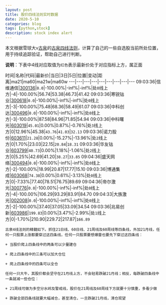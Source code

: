 ```yaml
---
layout: post
title: 股价四线法则实时数据
date: 2020-5-10
categories: blog
tags: [python,stock]
description: stock index alert
---
```



本文根据雪球大v[古泉](https://xueqiu.com/u/7148646888)的[古泉四线法则](https://xueqiu.com/7148646888/130498192)，计算了自己的一些自选股当前所处位置，用于持续追踪验证，帮助自己进行判断。

**说明**：下表中4线对应取值为`红色`表示最新价处于对应指标上方，属正面

时间|名称|代码|最新价|当日|3日|5日|位置|变动|距离|ma21|ma60|ma21w|ma60w
---|---|---|---|---|---|---|---|---
09:03:36|信维通信|[300136](https://xueqiu.com/S/SZ300136)|`0.0`|-100.00%|-inf%|-inf%|处`0`线上方|-4|-100.00%|56.74|53.38|46.73|41.42
09:03:36|寒锐钴业|[300618](https://xueqiu.com/S/SZ300618)|`0.0`|-100.00%|-inf%|-inf%|处`0`线上方|-3|-100.00%|75.48|68.36|58.49|61.07
09:03:36|中科创达|[300496](https://xueqiu.com/S/SZ300496)|`0.0`|-100.00%|-inf%|-inf%|处`0`线上方|-3|-100.00%|87.58|84.96|71.85|54.94
09:03:36|中科曙光|[603019](https://xueqiu.com/S/SH603019)|`45.01`|0.00%|0.87%|-0.76%|处`3`线上方|0|12.96%|45.38|`43.76`|`41.03`|`32.13`
09:03:36|诺力股份|[603611](https://xueqiu.com/S/SH603611)|`21.28`|0.00%|-15.27%|-13.96%|处`2`线上方|0|1.70%|23.03|22.15|`20.84`|`18.31`
09:03:36|华友钴业|[603799](https://xueqiu.com/S/SH603799)|`40.73`|0.00%|1.18%|-1.06%|处`2`线上方|0|5.25%|42.69|41.20|`38.27`|`33.85`
09:04:36|盛天网络|[300494](https://xueqiu.com/S/SZ300494)|`0.0`|-100.00%|-inf%|-inf%|处`0`线上方|-2|-100.00%|18.99|20.87|17.77|15.10
09:03:36|博通集成|[603068](https://xueqiu.com/S/SH603068)|`74.38`|0.00%|0.61%|-3.13%|处`0`线上方|0|-7.33%|77.40|78.51|76.75|89.69
09:04:36|帝尔激光|[300776](https://xueqiu.com/S/SZ300776)|`0.0`|-100.00%|-inf%|-inf%|处`0`线上方|-4|-100.00%|106.29|93.29|83.91|84.70
09:04:33|大族激光|[002008](https://xueqiu.com/S/SZ002008)|`0.0`|-100.00%|-inf%|-inf%|处`0`线上方|-2|-100.00%|37.40|37.05|33.09|34.54
09:03:36|兆易创新|[603986](https://xueqiu.com/S/SH603986)|`199.83`|0.00%|3.47%|-2.99%|处`1`线上方|0|-1.70%|210.90|229.72|217.87|`166.89`

```
古泉4线法则的精髓如下。抓住21日线、60日线、21周线及60周线等四条线，外加21月线，任何一只股票上涨都要穿过这四条线，任何一只股票要想爆雷也要先下穿过这四条线：

+ 当股价爬上四条线中的两条可以少量建仓

+ 爬上四条线中的三条可以加大仓位

+ 爬上四条线中的四条可以全仓

任何一只大牛，其股价都会坚守在21月线上方，不会轻易跌破21月线；相反，每跌破四条线中一条就减一些仓位：

+ 21周线可做为多空分水岭及警戒线，股价在21周线及60周线下方就要十分慎重，多看少做

+ 跌破全部四条线就要大幅减仓，甚至清仓，一旦跌破21月线，清仓观望
```
